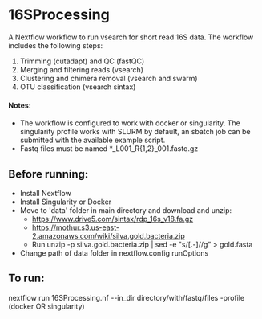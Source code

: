 # 16SProcessing
A Nextflow workflow to run vsearch for short read 16S data. The workflow includes the following steps:
1. Trimming (cutadapt) and QC (fastQC)
2. Merging and filtering reads (vsearch)
3. Clustering and chimera removal (vsearch and swarm)
4. OTU classification (vsearch sintax)

#### Notes:
- The workflow is configured to work with docker or singularity. The singularity profile works with SLURM by default, an sbatch job can be submitted with the available example script.
- Fastq files must be named *_L001_R{1,2}_001.fastq.gz

## Before running:
- Install Nextflow
- Install Singularity or Docker
- Move to 'data' folder in main directory and download and unzip:
    * https://www.drive5.com/sintax/rdp_16s_v18.fa.gz
    * https://mothur.s3.us-east-2.amazonaws.com/wiki/silva.gold.bacteria.zip
    * Run unzip -p silva.gold.bacteria.zip | sed -e "s/[.-]//g" > gold.fasta
- Change path of data folder in nextflow.config runOptions

## To run:
nextflow run 16SProcessing.nf --in_dir directory/with/fastq/files -profile (docker OR singularity)
